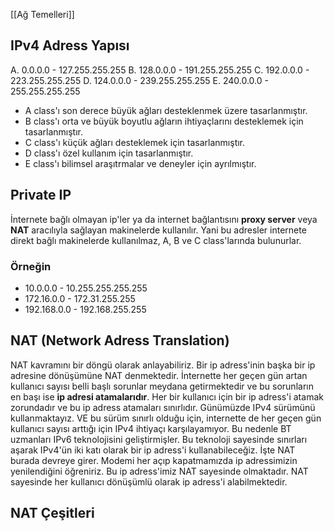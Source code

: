 [[Ağ Temelleri]]
## IPv4 Adress Yapısı
A. 0.0.0.0 - 127.255.255.255
B. 128.0.0.0 - 191.255.255.255
C. 192.0.0.0 - 223.255.255.255
D. 124.0.0.0 - 239.255.255.255
E. 240.0.0.0 - 255.255.255.255

* A class'ı son derece büyük ağları desteklenmek üzere tasarlanmıştır.
* B class'ı orta ve büyük boyutlu ağların ihtiyaçlarını desteklemek için tasarlanmıştır.
* C class'ı küçük ağları desteklemek için tasarlanmıştır.
* D class'ı özel kullanım için tasarlanmıştır.
* E class'ı bilimsel araşıtrmalar ve deneyler için ayrılmıştır.

## Private IP

İnternete bağlı olmayan ip'ler ya da internet bağlantısını **proxy server** veya **NAT** aracılıyla sağlayan makinelerde kullanılır. Yani bu adresler internete direkt bağlı makinelerde kullanılmaz, A, B ve C class'larında bulunurlar.

### Örneğin
* 10.0.0.0 - 10.255.255.255.255
* 172.16.0.0 - 172.31.255.255
* 192.168.0.0 - 192.168.255.255

## NAT (Network Adress Translation)

NAT kavramını bir döngü olarak anlayabiliriz. Bir ip adress'inin başka bir ip adresine dönüşümüne NAT denmektedir. İnternette her geçen gün artan kullanıcı sayısı belli başlı sorunlar meydana getirmektedir ve bu sorunların en başı ise **ip adresi atamalarıdır**. Her bir kullanıcı için bir ip adress'i atamak zorundadır ve bu ip adress atamaları sınırlıdır. Günümüzde IPv4 sürümünü kullanmaktayız. VE bu sürüm sınırlı olduğu için, internette de her geçen gün kullanıcı sayısı arttığı için IPv4 ihtiyaçı karşılayamıyor. Bu nedenle BT uzmanları IPv6 teknolojisini geliştirmişler. Bu teknoloji sayesinde sınırları aşarak IPv4'ün iki katı olarak bir ip adress'i kullanabileceğiz. İşte NAT burada devreye girer. Modemi her açıp kapatmamızda ip adressimizin yenilendiğini öğreniriz. Bu ip adress'imiz NAT sayesinde olmaktadır. NAT sayesinde her kullanıcı dönüşümlü olarak ip adress'i alabilmektedir.

## NAT Çeşitleri

